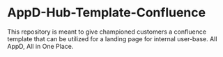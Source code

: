 # AppD-Hub-Template-Confluence
This repository is meant to give championed customers a confluence template that can be utilized for a landing page for internal user-base. All AppD, All in One Place.
